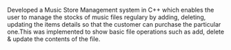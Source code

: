 Developed a Music Store Management system in C++ which enables the user to manage the stocks of music files regulary by adding, deleting, updating the items details so that the customer can purchase the particular one.This was implemented to show basic file operations such as add, delete & update the contents of the file.
